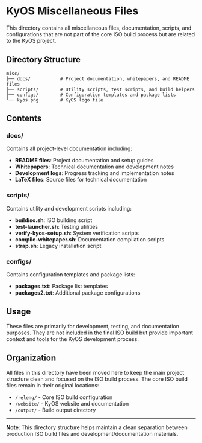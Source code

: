 # KyOS Miscellaneous Files

This directory contains all miscellaneous files, documentation, scripts, and configurations that are not part of the core ISO build process but are related to the KyOS project.

## Directory Structure

```
misc/
├── docs/           # Project documentation, whitepapers, and README files
├── scripts/        # Utility scripts, test scripts, and build helpers
├── configs/        # Configuration templates and package lists
└── kyos.png        # KyOS logo file
```

## Contents

### docs/
Contains all project-level documentation including:
- **README files**: Project documentation and setup guides
- **Whitepapers**: Technical documentation and development notes
- **Development logs**: Progress tracking and implementation notes
- **LaTeX files**: Source files for technical documentation

### scripts/
Contains utility and development scripts including:
- **buildiso.sh**: ISO building script
- **test-launcher.sh**: Testing utilities
- **verify-kyos-setup.sh**: System verification scripts
- **compile-whitepaper.sh**: Documentation compilation scripts
- **strap.sh**: Legacy installation script

### configs/
Contains configuration templates and package lists:
- **packages.txt**: Package list templates
- **packages2.txt**: Additional package configurations

## Usage

These files are primarily for development, testing, and documentation purposes. They are not included in the final ISO build but provide important context and tools for the KyOS development process.

## Organization

All files in this directory have been moved here to keep the main project structure clean and focused on the ISO build process. The core ISO build files remain in their original locations:

- `/releng/` - Core ISO build configuration
- `/website/` - KyOS website and documentation
- `/output/` - Build output directory

---

**Note**: This directory structure helps maintain a clean separation between production ISO build files and development/documentation materials.
